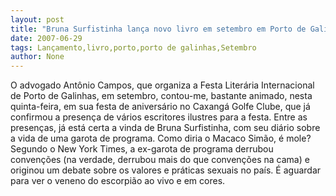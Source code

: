 ```yaml
---
layout: post
title: "Bruna Surfistinha lança novo livro em setembro em Porto de Galinhas"
date: 2007-06-29
tags: Lançamento,livro,porto,porto de galinhas,Setembro
author: None
---
```

O advogado Ant&ocirc;nio Campos, que organiza a Festa Liter&aacute;ria Internacional de Porto de Galinhas, em setembro, contou-me, bastante animado,&nbsp;nesta quinta-feira, em sua festa de anivers&aacute;rio no Caxang&aacute; Golfe Clube, que j&aacute; confirmou a presen&ccedil;a de v&aacute;rios escritores ilustres para a festa. Entre as presen&ccedil;as, j&aacute; est&aacute; certa a vinda de Bruna Surfistinha, com seu di&aacute;rio sobre a vida de uma garota de programa. Como diria o Macaco Sim&atilde;o, &eacute; mole?
&nbsp;
Segundo o New York Times, a ex-garota de programa derrubou conven&ccedil;&otilde;es (na verdade, derrubou mais do que conven&ccedil;&otilde;es na cama) e originou um debate sobre os valores e pr&aacute;ticas sexuais no pa&iacute;s. &Eacute; aguardar para ver o veneno do escorpi&atilde;o ao vivo e em cores. 